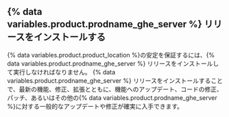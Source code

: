 ## {% data variables.product.prodname_ghe_server %} リリースをインストールする

{% data variables.product.product_location %}の安定を保証するには、{% data variables.product.prodname_ghe_server %} リリースをインストールして実行しなければなりません。 {% data variables.product.prodname_ghe_server %} リリースをインストールすることで、最新の機能、修正、拡張とともに、機能へのアップデート、コードの修正、パッチ、あるいはその他の{% data variables.product.prodname_ghe_server %}に対する一般的なアップデートや修正が確実に入手できます。
